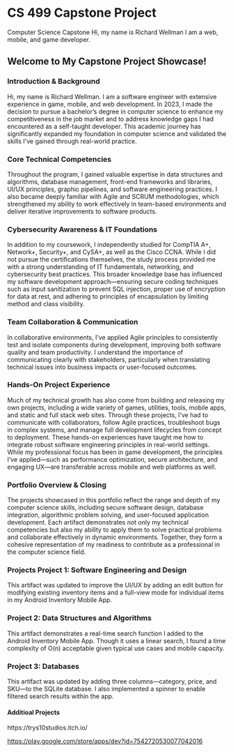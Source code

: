 <h1>CS 499 Capstone Project</h1>
Computer Science Capstone
Hi, my name is Richard Wellman
I am a web, mobile, and game developer.

<h2>Welcome to My
Capstone Project Showcase!</h2>

<h3>Introduction & Background</h3>
Hi, my name is Richard Wellman. I am a software engineer with extensive experience in game, mobile, and web development. In 2023, I made the decision to pursue a bachelor’s degree in computer science to enhance my competitiveness in the job market and to address knowledge gaps I had encountered as a self-taught developer. This academic journey has significantly expanded my foundation in computer science and validated the skills I’ve gained through real-world practice.

<h3>Core Technical Competencies</h3>
Throughout the program, I gained valuable expertise in data structures and algorithms, database management, front-end frameworks and libraries, UI/UX principles, graphic pipelines, and software engineering practices. I also became deeply familiar with Agile and SCRUM methodologies, which strengthened my ability to work effectively in team-based environments and deliver iterative improvements to software products.

<h3>Cybersecurity Awareness & IT Foundations</h3>
In addition to my coursework, I independently studied for CompTIA A+, Network+, Security+, and CySA+, as well as the Cisco CCNA. While I did not pursue the certifications themselves, the study process provided me with a strong understanding of IT fundamentals, networking, and cybersecurity best practices. This broader knowledge base has influenced my software development approach—ensuring secure coding techniques such as input sanitization to prevent SQL injection, proper use of encryption for data at rest, and adhering to principles of encapsulation by limiting method and class visibility.

<h3>Team Collaboration & Communication</h3>
In collaborative environments, I’ve applied Agile principles to consistently test and isolate components during development, improving both software quality and team productivity. I understand the importance of communicating clearly with stakeholders, particularly when translating technical issues into business impacts or user-focused outcomes.

<h3>Hands-On Project Experience</h3>
Much of my technical growth has also come from building and releasing my own projects, including a wide variety of games, utilities, tools, mobile apps, and static and full stack web sites. Through these projects, I’ve had to communicate with collaborators, follow Agile practices, troubleshoot bugs in complex systems, and manage full development lifecycles from concept to deployment. These hands-on experiences have taught me how to integrate robust software engineering principles in real-world settings. While my professional focus has been in game development, the principles I’ve applied—such as performance optimization, secure architecture, and engaging UX—are transferable across mobile and web platforms as well.

<h3>Portfolio Overview & Closing</h3>
The projects showcased in this portfolio reflect the range and depth of my computer science skills, including secure software design, database integration, algorithmic problem solving, and user-focused application development. Each artifact demonstrates not only my technical competencies but also my ability to apply them to solve practical problems and collaborate effectively in dynamic environments. Together, they form a cohesive representation of my readiness to contribute as a professional in the computer science field.

<h3>Projects
Project 1: Software Engineering and Design</h3>
This artifact was updated to improve the UI/UX by adding an edit button for modifying existing inventory items and a full-view mode for individual items in my Android Inventory Mobile App.

<h3>Project 2: Data Structures and Algorithms</h3>
This artifact demonstrates a real-time search function I added to the Android Inventory Mobile App. Though it uses a linear search, I found a time complexity of O(n) acceptable given typical use cases and mobile capacity.

<h3>Project 3: Databases</h3>
This artifact was updated by adding three columns—category, price, and SKU—to the SQLite database. I also implemented a spinner to enable filtered search results within the app.

<h4>Additioal Projects</h4>
https://trys10studios.itch.io/

https://play.google.com/store/apps/dev?id=7542720530077042016
